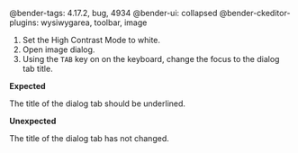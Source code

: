 @bender-tags: 4.17.2, bug, 4934
@bender-ui: collapsed
@bender-ckeditor-plugins: wysiwygarea, toolbar, image

1. Set the High Contrast Mode to white.
2. Open image dialog.
3. Using the `TAB` key on on the keyboard, change the focus to the dialog tab title.

**Expected**

The title of the dialog tab should be underlined.

**Unexpected**

The title of the dialog tab has not changed.
